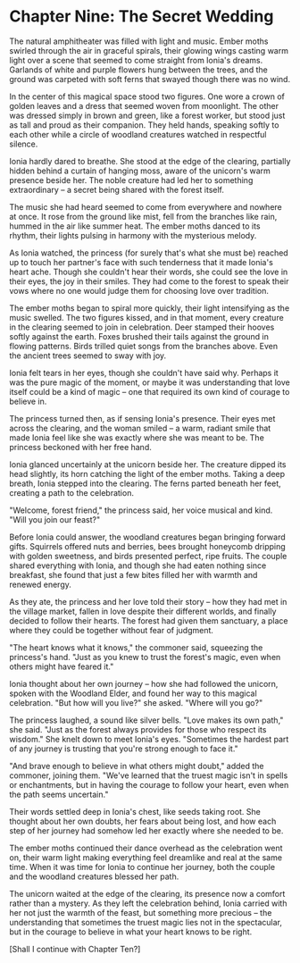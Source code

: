 # Chapter Nine: The Secret Wedding

The natural amphitheater was filled with light and music. Ember moths swirled through the air in graceful spirals, their glowing wings casting warm light over a scene that seemed to come straight from Ionia's dreams. Garlands of white and purple flowers hung between the trees, and the ground was carpeted with soft ferns that swayed though there was no wind.

In the center of this magical space stood two figures. One wore a crown of golden leaves and a dress that seemed woven from moonlight. The other was dressed simply in brown and green, like a forest worker, but stood just as tall and proud as their companion. They held hands, speaking softly to each other while a circle of woodland creatures watched in respectful silence.

Ionia hardly dared to breathe. She stood at the edge of the clearing, partially hidden behind a curtain of hanging moss, aware of the unicorn's warm presence beside her. The noble creature had led her to something extraordinary – a secret being shared with the forest itself.

The music she had heard seemed to come from everywhere and nowhere at once. It rose from the ground like mist, fell from the branches like rain, hummed in the air like summer heat. The ember moths danced to its rhythm, their lights pulsing in harmony with the mysterious melody.

As Ionia watched, the princess (for surely that's what she must be) reached up to touch her partner's face with such tenderness that it made Ionia's heart ache. Though she couldn't hear their words, she could see the love in their eyes, the joy in their smiles. They had come to the forest to speak their vows where no one would judge them for choosing love over tradition.

The ember moths began to spiral more quickly, their light intensifying as the music swelled. The two figures kissed, and in that moment, every creature in the clearing seemed to join in celebration. Deer stamped their hooves softly against the earth. Foxes brushed their tails against the ground in flowing patterns. Birds trilled quiet songs from the branches above. Even the ancient trees seemed to sway with joy.

Ionia felt tears in her eyes, though she couldn't have said why. Perhaps it was the pure magic of the moment, or maybe it was understanding that love itself could be a kind of magic – one that required its own kind of courage to believe in.

The princess turned then, as if sensing Ionia's presence. Their eyes met across the clearing, and the woman smiled – a warm, radiant smile that made Ionia feel like she was exactly where she was meant to be. The princess beckoned with her free hand.

Ionia glanced uncertainly at the unicorn beside her. The creature dipped its head slightly, its horn catching the light of the ember moths. Taking a deep breath, Ionia stepped into the clearing. The ferns parted beneath her feet, creating a path to the celebration.

"Welcome, forest friend," the princess said, her voice musical and kind. "Will you join our feast?"

Before Ionia could answer, the woodland creatures began bringing forward gifts. Squirrels offered nuts and berries, bees brought honeycomb dripping with golden sweetness, and birds presented perfect, ripe fruits. The couple shared everything with Ionia, and though she had eaten nothing since breakfast, she found that just a few bites filled her with warmth and renewed energy.

As they ate, the princess and her love told their story – how they had met in the village market, fallen in love despite their different worlds, and finally decided to follow their hearts. The forest had given them sanctuary, a place where they could be together without fear of judgment.

"The heart knows what it knows," the commoner said, squeezing the princess's hand. "Just as you knew to trust the forest's magic, even when others might have feared it."

Ionia thought about her own journey – how she had followed the unicorn, spoken with the Woodland Elder, and found her way to this magical celebration. "But how will you live?" she asked. "Where will you go?"

The princess laughed, a sound like silver bells. "Love makes its own path," she said. "Just as the forest always provides for those who respect its wisdom." She knelt down to meet Ionia's eyes. "Sometimes the hardest part of any journey is trusting that you're strong enough to face it."

"And brave enough to believe in what others might doubt," added the commoner, joining them. "We've learned that the truest magic isn't in spells or enchantments, but in having the courage to follow your heart, even when the path seems uncertain."

Their words settled deep in Ionia's chest, like seeds taking root. She thought about her own doubts, her fears about being lost, and how each step of her journey had somehow led her exactly where she needed to be.

The ember moths continued their dance overhead as the celebration went on, their warm light making everything feel dreamlike and real at the same time. When it was time for Ionia to continue her journey, both the couple and the woodland creatures blessed her path.

The unicorn waited at the edge of the clearing, its presence now a comfort rather than a mystery. As they left the celebration behind, Ionia carried with her not just the warmth of the feast, but something more precious – the understanding that sometimes the truest magic lies not in the spectacular, but in the courage to believe in what your heart knows to be right.

[Shall I continue with Chapter Ten?]</antArtifact>